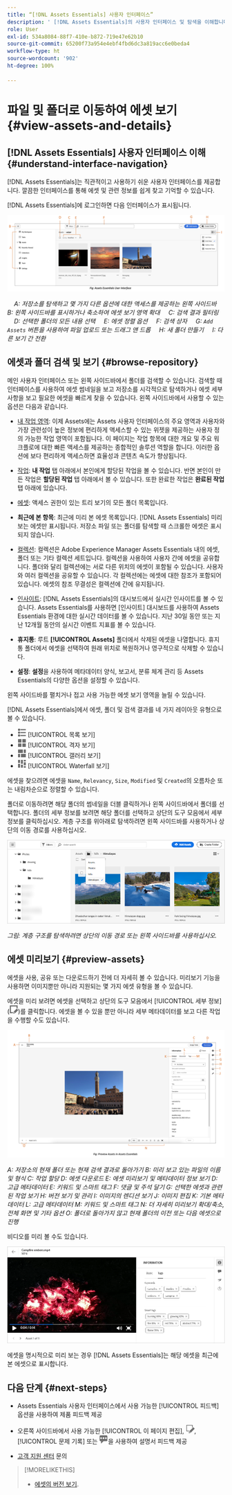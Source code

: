 ```yaml
---
title: “[!DNL Assets Essentials] 사용자 인터페이스”
description: ' [!DNL Assets Essentials]의 사용자 인터페이스 및 탐색을 이해합니다.'
role: User
exl-id: 534a8084-88f7-410e-b872-719e47e62b10
source-git-commit: 65200f73a954e4ebf4fbd6dc3a819acc6e0beda4
workflow-type: ht
source-wordcount: '902'
ht-degree: 100%

---
```


# 파일 및 폴더로 이동하여 에셋 보기 {#view-assets-and-details}

<!-- TBD: Give screenshots of all views with many assets. Zoom out to showcase how the thumbnails/tiles flow on the UI in different views. -->

<!-- TBD: The options in left sidebar may change. Shared with me and Shared by me are missing for now. Update this section as UI is updated. -->

## [!DNL Assets Essentials] 사용자 인터페이스 이해 {#understand-interface-navigation}

[!DNL Assets Essentials]는 직관적이고 사용하기 쉬운 사용자 인터페이스를 제공합니다. 깔끔한 인터페이스를 통해 에셋 및 관련 정보를 쉽게 찾고 기억할 수 있습니다.

[!DNL Assets Essentials]에 로그인하면 다음 인터페이스가 표시됩니다.

![[!DNL Assets Essentials] 사용자 인터페이스](assets/essentials-interface.png)

    *A: 저장소를 탐색하고 몇 가지 다른 옵션에 대한 액세스를 제공하는 왼쪽 사이드바*
    *B: 왼쪽 사이드바를 표시하거나 축소하여 에셋 보기 영역 확대*
    *C: 검색 결과 필터링*
    *D: 선택한 폴더의 모든 내용 선택*
    *E: 에셋 정렬 옵션*
    *F: 검색 상자*
    *G: `Add Assets` 버튼을 사용하여 파일 업로드 또는 드래그 앤 드롭*
    *H: 새 폴더 만들기*
    *I: 다른 보기 간 전환*

<!-- TBD: Need an embedded video here with narration. It has to be hosted on MPC to be embeddable. -->

## 에셋과 폴더 검색 및 보기 {#browse-repository}

메인 사용자 인터페이스 또는 왼쪽 사이드바에서 폴더를 검색할 수 있습니다. 검색할 때 인터페이스를 사용하여 에셋 썸네일을 보고 저장소를 시각적으로 탐색하거나 에셋 세부 사항을 보고 필요한 에셋을 빠르게 찾을 수 있습니다. 왼쪽 사이드바에서 사용할 수 있는 옵션은 다음과 같습니다.

* [내 작업 영역](https://experienceleague.adobe.com/docs/experience-manager-assets-essentials/help/my-workspace.html?lang=en): 이제 Assets에는 Assets 사용자 인터페이스의 주요 영역과 사용자와 가장 관련성이 높은 정보에 편리하게 액세스할 수 있는 위젯을 제공하는 사용자 정의 가능한 작업 영역이 포함됩니다. 이 페이지는 작업 항목에 대한 개요 및 주요 워크플로에 대한 빠른 액세스를 제공하는 종합적인 솔루션 역할을 합니다. 이러한 옵션에 보다 편리하게 액세스하면 효율성과 콘텐츠 속도가 향상됩니다.
* [작업](https://experienceleague.adobe.com/docs/experience-manager-assets-essentials/help/my-workspace.html?lang=en): **내 작업** 탭 아래에서 본인에게 할당된 작업을 볼 수 있습니다. 반면 본인이 만든 작업은 **할당된 작업** 탭 아래에서 볼 수 있습니다. 또한 완료한 작업은 **완료된 작업** 탭 아래에 있습니다.
* [에셋](https://experienceleague.adobe.com/docs/experience-manager-assets-essentials/help/manage-organize.html?lang=en): 액세스 권한이 있는 트리 보기의 모든 폴더 목록입니다.
* **최근에 본 항목**: 최근에 미리 본 에셋 목록입니다. [!DNL Assets Essentials] 미리 보는 에셋만 표시됩니다. 저장소 파일 또는 폴더를 탐색할 때 스크롤한 에셋은 표시되지 않습니다.
* [컬렉션](https://experienceleague.adobe.com/docs/experience-manager-assets-essentials/help/manage-collections.html?lang=ko): 컬렉션은 Adobe Experience Manager Assets Essentials 내의 에셋, 폴더 또는 기타 컬렉션 세트입니다. 컬렉션을 사용하여 사용자 간에 에셋을 공유합니다. 폴더와 달리 컬렉션에는 서로 다른 위치의 에셋이 포함될 수 있습니다. 사용자와 여러 컬렉션을 공유할 수 있습니다. 각 컬렉션에는 에셋에 대한 참조가 포함되어 있습니다. 에셋의 참조 무결성은 컬렉션에 간에 유지됩니다.

* [인사이트](https://experienceleague.adobe.com/docs/experience-manager-assets-essentials/help/manage-reports.html?lang=en#view-live-statistics): [!DNL Assets Essentials]의 대시보드에서 실시간 인사이트를 볼 수 있습니다. Assets Essentials를 사용하면 [인사이트] 대시보드를 사용하여 Assets Essentials 환경에 대한 실시간 데이터를 볼 수 있습니다. 지난 30일 동안 또는 지난 12개월 동안의 실시간 이벤트 지표를 볼 수 있습니다.
* **휴지통**: 루트 **[!UICONTROL Assets]** 폴더에서 삭제된 에셋을 나열합니다. 휴지통 폴더에서 에셋을 선택하여 원래 위치로 복원하거나 영구적으로 삭제할 수 있습니다.
* **설정**: **설정**&#x200B;을 사용하여 메타데이터 양식, 보고서, 분류 체계 관리 등 Assets Essentials의 다양한 옵션을 설정할 수 있습니다.

<!-- TBD: Not sure if we want to publish these right now. CC Libs are beta as per Greg.
* **Libraries**: Access to [!DNL Adobe Creative Cloud Team] (CCT) Libraries view. This view is visible only if the user is entitled to CCT Libraries.
-->

<!-- TBD: My Work Space shows task inbox and it is not visible on AEM Cloud Demos as of now. It is the source of truth server hence not documenting My Work Space option for now.
-->

왼쪽 사이드바를 펼치거나 접고 사용 가능한 에셋 보기 영역을 늘릴 수 있습니다.

[!DNL Assets Essentials]에서 에셋, 폴더 및 검색 결과를 네 가지 레이아웃 유형으로 볼 수 있습니다.

* ![list view icon](assets/do-not-localize/list-view.png) [!UICONTROL 목록 보기]
* ![grid view icon](assets/do-not-localize/grid-view.png) [!UICONTROL 격자 보기]
* ![gallery view icon](assets/do-not-localize/gallery-view.png) [!UICONTROL 갤러리 보기]
* ![waterfall view icon](assets/do-not-localize/waterfall-view.png) [!UICONTROL Waterfall 보기]

에셋을 찾으려면 에셋을 `Name`, `Relevancy`, `Size`, `Modified` 및 `Created`의 오름차순 또는 내림차순으로 정렬할 수 있습니다.

폴더로 이동하려면 해당 폴더의 썸네일을 더블 클릭하거나 왼쪽 사이드바에서 폴더를 선택합니다. 폴더의 세부 정보를 보려면 해당 폴더를 선택하고 상단의 도구 모음에서 세부 정보를 클릭하십시오. 계층 구조를 위아래로 탐색하려면 왼쪽 사이드바를 사용하거나 상단의 이동 경로를 사용하십시오.

![폴더 검색](assets/browsing-folders.png)

*그림: 계층 구조를 탐색하려면 상단의 이동 경로 또는 왼쪽 사이드바를 사용하십시오.*

## 에셋 미리보기 {#preview-assets}

에셋을 사용, 공유 또는 다운로드하기 전에 더 자세히 볼 수 있습니다. 미리보기 기능을 사용하면 이미지뿐만 아니라 지원되는 몇 가지 에셋 유형을 볼 수 있습니다.

에셋을 미리 보려면 에셋을 선택하고 상단의 도구 모음에서 [!UICONTROL 세부 정보] (![details icon](assets/do-not-localize/edit-in-icon.png))를 클릭합니다. 에셋을 볼 수 있을 뿐만 아니라 세부 메타데이터를 보고 다른 작업을 수행할 수도 있습니다.

![에셋 미리보기](assets/preview-asset-2.png)

*A: 저장소의 현재 폴더 또는 현재 검색 결과로 돌아가기*
*B: 미리 보고 있는 파일의 이름 및 형식*
*C: 작업 할당*
*D: 에셋 다운로드*
*E: 에셋 미리보기 및 메타데이터 정보 보기*
*D: 고급 메타데이터*
*E: 키워드 및 스마트 태그*
*F: 댓글 및 주석 달기*
*G: 선택한 에셋과 관련된 작업 보기*
*H: 버전 보기 및 관리*
*I: 이미지의 렌디션 보기*
*J: 이미지 편집*
*K: 기본 메타데이터*
*L: 고급 메타데이터*
*M: 키워드 및 스마트 태그*
*N: 더 자세히 미리보기 확대/축소, 전체 화면 및 기타 옵션*
*O: 폴더로 돌아가지 않고 현재 폴더의 이전 또는 다음 에셋으로 진행*

비디오를 미리 볼 수도 있습니다.

![비디오 미리보기](/help/using/assets/preview-video.png)

에셋을 명시적으로 미리 보는 경우 [!DNL Assets Essentials]는 해당 에셋을 최근에 본 에셋으로 표시합니다.

<!-- TBD: Describe the options.

Explicitly previewed assets are displayed as recently viewed assets. Give screenshot of this.
Other use cases after previewing.
-->

## 다음 단계 {#next-steps}

* Assets Essentials 사용자 인터페이스에서 사용 가능한 [!UICONTROL 피드백] 옵션을 사용하여 제품 피드백 제공

* 오른쪽 사이드바에서 사용 가능한 [!UICONTROL 이 페이지 편집], ![페이지 편집](assets/do-not-localize/edit-page.png), [!UICONTROL 문제 기록] 또는 ![GitHub 문제 생성](assets/do-not-localize/github-issue.png)을 사용하여 설명서 피드백 제공

* [고객 지원 센터](https://experienceleague.adobe.com/?support-solution=General#support) 문의

>[!MORELIKETHIS]
>
>* [에셋의 버전 보기](/help/using/manage-organize.md#view-versions).
